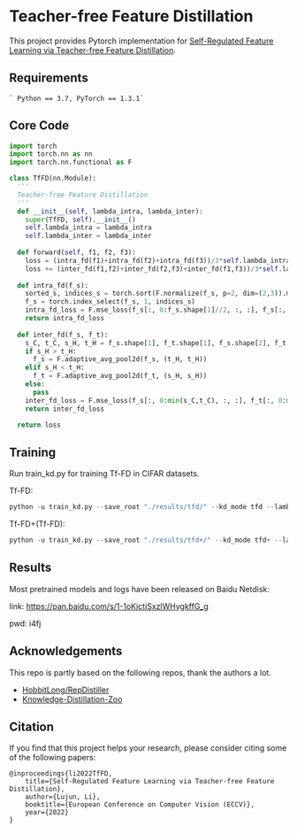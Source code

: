# Teacher-free Feature Distillation

This project provides Pytorch implementation for [Self-Regulated Feature Learning via Teacher-free Feature Distillation](https://lilujunai.github.io/Teacher-free-Distillation/).

## Requirements
```
` Python == 3.7, PyTorch == 1.3.1`
```

## Core Code
```python
import torch
import torch.nn as nn
import torch.nn.functional as F

class TfFD(nn.Module):
  '''
  Teacher-free Feature Distillation
  '''
  def __init__(self, lambda_intra, lambda_inter):
    super(TfFD, self).__init__()
    self.lambda_intra = lambda_intra
    self.lambda_inter = lambda_inter
    
  def forward(self, f1, f2, f3):
    loss = (intra_fd(f1)+intra_fd(f2)+intra_fd(f3))/3*self.lambda_intra
    loss += (inter_fd(f1,f2)+inter_fd(f2,f3)+inter_fd(f1,f3))/3*self.lambda_intra
    
  def intra_fd(f_s):
    sorted_s, indices_s = torch.sort(F.normalize(f_s, p=2, dim=(2,3)).mean([0, 2, 3]), dim=0, descending=True)
    f_s = torch.index_select(f_s, 1, indices_s)
    intra_fd_loss = F.mse_loss(f_s[:, 0:f_s.shape[1]//2, :, :], f_s[:, f_s.shape[1]//2: f_s.shape[1], :, :])
    return intra_fd_loss
    
  def inter_fd(f_s, f_t):
    s_C, t_C, s_H, t_H = f_s.shape[1], f_t.shape[1], f_s.shape[2], f_t.shape[2]
    if s_H > t_H:
      f_s = F.adaptive_avg_pool2d(f_s, (t_H, t_H))
    elif s_H < t_H:
      f_t = F.adaptive_avg_pool2d(f_t, (s_H, s_H))
    else:
      pass
    inter_fd_loss = F.mse_loss(f_s[:, 0:min(s_C,t_C), :, :], f_t[:, 0:min(s_C,t_C), :, :].detach())
    return inter_fd_loss 

  return loss
```


## Training
Run train_kd.py for training Tf-FD in CIFAR datasets. 

Tf-FD:

```python
python -u train_kd.py --save_root "./results/tfd/" --kd_mode tfd --lambda_inter 0.0005 --lambda_intra 0.0008 --note tfd-r20-inter-0.0005-intra-0.0008
```

Tf-FD+(Tf-FD):

```python
python -u train_kd.py --save_root "./results/tfd+/" --kd_mode tfd+ --lambda_inter 0.0005 --lambda_intra 0.0008 --note tfd+-r20-inter-0.0005-intra-0.0008
```

## Results
Most pretrained models and logs have been released on Baidu Netdisk:

link: https://pan.baidu.com/s/1-1oKjctjSxzlWHygkffG_g

pwd: i4fj

## Acknowledgements
This repo is partly based on the following repos, thank the authors a lot.
- [HobbitLong/RepDistiller](https://github.com/HobbitLong/RepDistiller)
- [Knowledge-Distillation-Zoo](https://github.com/AberHu/Knowledge-Distillation-Zoo)

## Citation
If you find that this project helps your research, please consider citing some of the following papers:

```
@inproceedings{li2022TfFD,
    title={Self-Regulated Feature Learning via Teacher-free Feature Distillation},
    author={Lujun, Li},
    booktitle={European Conference on Computer Vision (ECCV)},
    year={2022}
}
```


